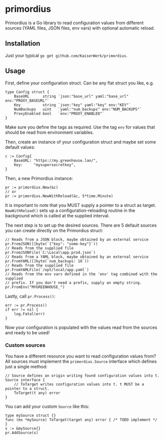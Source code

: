 # primordius
Primordius is a Go library to read configuration values from different sources (YAML files, JSON files, env vars) with 
optional automatic reload.

## Installation

Just your typical ``go get github.com/KaiserWerk/primordius``.

## Usage

First, define your configuration struct. Can be any flat struct you like, e.g.

```golang
type Config struct {
    BaseURL      string `json:"base_url" yaml:"base_url" env:"PROXY_BASEURL"`
    Key          string `json:"key" yaml:"key" env:"KEY"`
    NumBackups   uint   `yaml:"num_backups" env:"NUM_BACKUPS"`
    ProxyEnabled bool   `env:"PROXY_ENABLED"`
}
```

Make sure you define the tags as required. Use the tag ``env`` for values that should be
read from environment variables.

Then, create an instance of your configuration struct and maybe set some default values: 

```golang
c := Config{
    BaseURL: "https://my.greenhouse.lan/",
    Key:     "mysupersecretkey",
}
```

Then, a new Primordius instance:

```golang
pr := primordius.New(&c)
// or
pr := primordius.NewWithReload(&c, 5*time.Minute)
```

It is important to note that you MUST supply a pointer to a struct as target.
``NewWithReload()`` sets up a configuration-reloading routine in the background 
which is called at the supplied interval.

The next step is to set up the desired sources. There are 5 default sources you can create directly
on the Primordius struct:

```golang
// Reads from a JSON block, maybe obtained by an external service
pr.FromJSON([]byte(`{"key": "some-key"}`))
// Reads from the supplied file
pr.FromJSONFile(`C:\Local\app.prod.json`)
// Reads from a YAML block, maybe obtained by an external service
pr.FromYAML([]byte(`num_backups: 16`))
// Reads from the supplied file
pr.FromYAMLFile(`/opt/local/app.yaml`)
// Reads from the env vars defined in the 'env' tag combined with the supplied
// prefix. If you don't need a prefix, supply an empty string.
pr.FromEnv("MYGREENHOUSE_")
```

Lastly, call ``pr.Process()``:

```golang
err := pr.Process()
if err != nil {
    log.Fatal(err)
}
```

Now your configuration is populated with the values read from the sources and ready to be used!

### Custom sources

You have a different resource you want to read configuration values from? 
All sources must implement the ``primordius.Source`` interface which defines just
a single method:

```golang
// Source defines an origin writing found configuration values into t.
Source interface {
    // ToTarget writes configuration values into t. t MUST be a pointer to a struct.
    ToTarget(t any) error
}
```

You can add your custom ``Source`` like this:

```golang
type mySource struct {}
func (ms *mySource) ToTarget(target any) error { /* TODO implement */ }
s := &mySource{}
pr.AddSource(s)
```